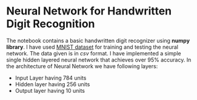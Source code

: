 # Neural Network for Handwritten Digit Recognition 
The notebook contains a basic handwritten digit recognizer using **numpy library**.
I have used [MNIST dataset](http://yann.lecun.com/exdb/mnist/) for training and testing the neural network. The data given is in *csv* format.
I have implemented a simple single hidden layered neural network that achieves over 95% accuracy.
In the architecture of Neural Network we have following layers:
- Input Layer having 784 units
- Hidden layer having 256 units
- Output layer having 10 units
